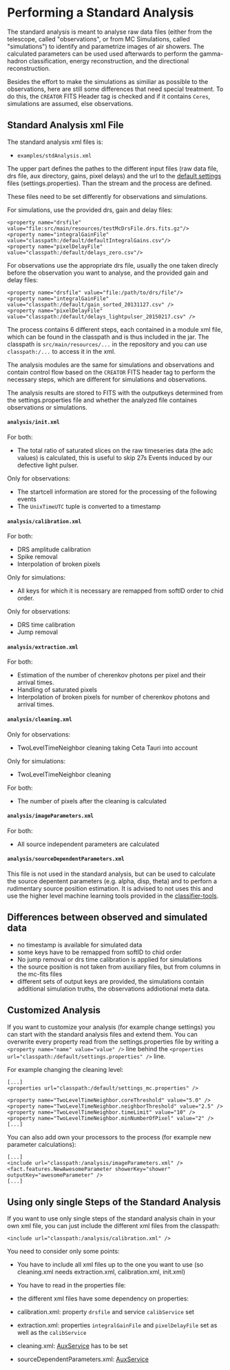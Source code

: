 # Performing a Standard Analysis

The standard analysis is meant to analyse raw data files (either from the telescope, called "observations", or from MC Simulations, called "simulations") to identify 
and parametrize images of air showers. The calculated parameters can be used used afterwards to perform the gamma-hadron 
classification, energy reconstruction, and the directional reconstruction.

Besides the effort to make the simulations as similiar as possible to the observations, 
here are still some differences that need special treatment. 
To do this, the `CREATOR` FITS Header tag is checked and if it contains `Ceres`,
simulations are assumed, else observations.

## Standard Analysis xml File

The standard analysis xml files is:

* `examples/stdAnalysis.xml`

The upper part defines the pathes to the different input files (raw data file, drs file, aux directory, gains, pixel delays) and
the url to the [default settings](./standardSettings.html) files (settings.properties).
Than the stream and the process are defined.

These files need to be set differently for observations and simulations.

For simulations, use the provided drs, gain and delay files:
```
<property name="drsfile" value="file:src/main/resources/testMcDrsFile.drs.fits.gz"/>
<property name="integralGainFile" value="classpath:/default/defaultIntegralGains.csv"/>
<property name="pixelDelayFile" value="classpath:/default/delays_zero.csv"/>
```

For observations use the appropriate drs file, usually the one taken direcly before
the observation you want to analyse, and the provided gain and delay files:
```
<property name="drsfile" value="file:/path/to/drs/file"/>
<property name="integralGainFile" value="classpath:/default/gain_sorted_20131127.csv" />
<property name="pixelDelayFile" value="classpath:/default/delays_lightpulser_20150217.csv" />
```

The process contains 6 different steps, each contained in a module xml file,
which can be found in the classpath and is thus included in the jar.
The classpath is `src/main/resources/...` in the repository
and you can use `classpath:/...` to access it in the xml.

The analysis modules are the same for simulations and observations and contain 
control flow based on the `CREATOR` FITS header tag to perform the necessary 
steps, which are different for simulations and observations.

The analysis results are stored to FITS with the outputkeys determined from
the settings.properties file and whether the analyzed file containes observations
or simulations.

####  `analysis/init.xml`

For both: 

* The total ratio of saturated slices on the raw timeseries data (the adc values) is
calculated, this is useful to skip 27s Events induced by our defective light pulser.

Only for observations: 

* The startcell information are stored for the processing of the following events
* The `UnixTimeUTC` tuple is converted to a timestamp

#### `analysis/calibration.xml`

For both:

* DRS amplitude calibration
* Spike removal
* Interpolation of broken pixels

Only for simulations:

* All keys for which it is necessary are remapped from softID order to chid order.

Only for observations:

* DRS time calibration
* Jump removal
 
#### `analysis/extraction.xml`

For both:

* Estimation of the number of cherenkov photons per pixel and their arrival times.
* Handling of saturated  pixels
* Interpolation of broken pixels for number of cherenkov photons and arrival times.
 
#### `analysis/cleaning.xml`
  
Only for observations:

* TwoLevelTimeNeighbor cleaning taking Ceta Tauri into account

Only for simulations:

* TwoLevelTimeNeighbor cleaning

For both:

* The number of pixels after the cleaning is calculated
 
#### `analysis/imageParameters.xml`

For both:

* All source independent parameters are calculated

#### `analysis/sourceDependentParameters.xml`

This file is not used in the standard analysis, but can be used
to calculate the source depentent parameters (e.g. alpha, disp, theta)
and to perforn a rudimentary source position estimation.
It is advised to not uses this and use the higher level machine learning
tools provided in the [classifier-tools](https://github.com/fact-project/classifier-tools).


## Differences between observed and simulated data 

* no timestamp is available for simulated data
* some keys have to be remapped from softID to chid order
* No jump removal or drs time calibration is applied for simulations
* the source position is not taken from auxiliary files, but from columns in the mc-fits files
* different sets of output keys are provided, the simulations contain additional simulation
  truths, the observations addiotional meta data.

## Customized Analysis

If you want to customize your analysis (for example change settings) you can start with the standard analysis files and 
extend them.
You can overwrite every property read from the settings.properties file by writing a 
`<property name="name" value="value" />`  line behind the `<properties url="classpath:/default/settings.properties" />`
line.

For example changing the cleaning level:

    [...]
    <properties url="classpath:/default/settings_mc.properties" />

    <property name="TwoLevelTimeNeighbor.coreThreshold" value="5.0" />
    <property name="TwoLevelTimeNeighbor.neighborThreshold" value="2.5" />
    <property name="TwoLevelTimeNeighbor.timeLimit" value="10" />
    <property name="TwoLevelTimeNeighbor.minNumberOfPixel" value="2" />
    [...]

You can also add own your processors to the process  (for example new parameter calculations):

    [...]
    <include url="classpath:/analysis/imageParameters.xml" /> 
    <fact.features.NewAwesomeParameter showerKey="shower" outputKey="awesomeParameter" />
    [...]


## Using only single Steps of the Standard Analysis

If you want to use only single steps of the standard analysis chain in your own xml file, you can just include the 
different xml files from the classpath:

    <include url="classpath:/analysis/calibration.xml" />

You need to consider only some points:

- You have to include all xml files up to the one you want to use (so cleaning.xml needs extraction.xml, calibration.xml, init.xml)
- You have to read in the properties file:

    <properties url="classpath:/default/settings.properties" />

- the different xml files have some dependency on properties:
 - calibration.xml: property `drsfile` and service `calibService` set
 - extraction.xml: properties `integralGainFile` and `pixelDelayFile` set as well as the `calibService`
 - cleaning.xml: [AuxService](../aux.html) has to be set
 - sourceDependentParameters.xml: [AuxService](../aux.html)
 
 

